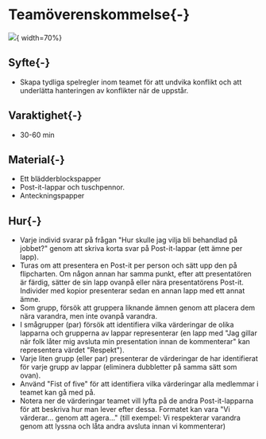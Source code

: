# Teamöverenskommelse{-}
![](images/TeamAgreement.png){ width=70%}

## Syfte{-}
- Skapa tydliga spelregler inom teamet för att undvika konflikt och att underlätta hanteringen av konflikter när de uppstår.

## Varaktighet{-}
- 30-60 min

## Material{-}
- Ett blädderblockspapper
- Post-it-lappar och tuschpennor.
- Anteckningspapper

## Hur{-}
- Varje individ svarar på frågan "Hur skulle jag vilja bli behandlad på jobbet?" genom att skriva korta svar på Post-it-lappar (ett ämne per lapp).
- Turas om att presentera en Post-it per person och sätt upp den på flipcharten. Om någon annan har samma punkt, efter att presentatören är färdig, sätter de sin lapp ovanpå eller nära presentatörens Post-it. Individer med kopior presenterar sedan en annan lapp med ett annat ämne.
- Som grupp, försök att gruppera liknande ämnen genom att placera dem nära varandra, men inte ovanpå varandra.
- I smågrupper (par) försök att identifiera vilka värderingar de olika lapparna och grupperna av lappar representerar (en lapp med "Jag gillar när folk låter mig avsluta min presentation innan de kommenterar" kan representera värdet "Respekt").
- Varje liten grupp (eller par) presenterar de värderingar de har identifierat för varje grupp av lappar (eliminera dubbletter på samma sätt som ovan).
- Använd "Fist of five" för att identifiera vilka värderingar alla medlemmar i teamet kan gå med på.
- Notera ner de värderingar teamet vill lyfta på de andra Post-it-lapparna för att beskriva hur man lever efter dessa. Formatet kan vara "Vi värderar... genom att agera..." (till exempel: Vi respekterar varandra genom att lyssna och låta andra avsluta innan vi kommenterar)

